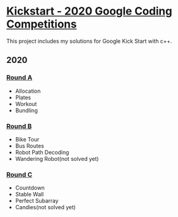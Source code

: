 # [Kickstart - 2020 Google Coding Competitions](https://codingcompetitions.withgoogle.com/kickstart/archive/2020)
This project includes my solutions for Google Kick Start with c++.

## 2020

### [Round A](https://github.com/wayne1116/2020_Google_KickStart/tree/master/RoundA)
- Allocation
- Plates
- Workout
- Bundling

### [Round B](https://github.com/wayne1116/2020_Google_KickStart/tree/master/RoundB)
- Bike Tour
- Bus Routes
- Robot Path Decoding
- Wandering Robot(not solved yet)

### [Round C](https://github.com/wayne1116/2020_Google_KickStart/tree/master/RoundC)
- Countdown
- Stable Wall
- Perfect Subarray
- Candies(not solved yet) 
